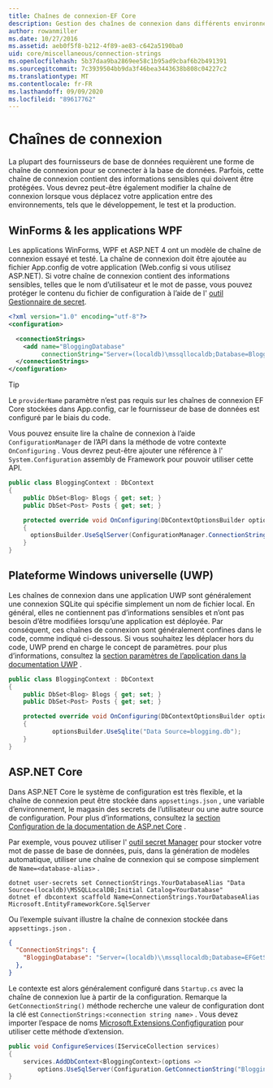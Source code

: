 ```yaml
---
title: Chaînes de connexion-EF Core
description: Gestion des chaînes de connexion dans différents environnements avec Entity Framework Core
author: rowanmiller
ms.date: 10/27/2016
ms.assetid: aeb0f5f8-b212-4f89-ae83-c642a5190ba0
uid: core/miscellaneous/connection-strings
ms.openlocfilehash: 5b37daa9ba2869ee58c1b95ad9cbaf6b2b491391
ms.sourcegitcommit: 7c3939504bb9da3f46bea3443638b808c04227c2
ms.translationtype: MT
ms.contentlocale: fr-FR
ms.lasthandoff: 09/09/2020
ms.locfileid: "89617762"
---
```

# <a name="connection-strings"></a>Chaînes de connexion

La plupart des fournisseurs de base de données requièrent une forme de chaîne de connexion pour se connecter à la base de données. Parfois, cette chaîne de connexion contient des informations sensibles qui doivent être protégées. Vous devrez peut-être également modifier la chaîne de connexion lorsque vous déplacez votre application entre des environnements, tels que le développement, le test et la production.

## <a name="winforms--wpf-applications"></a>WinForms & les applications WPF

Les applications WinForms, WPF et ASP.NET 4 ont un modèle de chaîne de connexion essayé et testé. La chaîne de connexion doit être ajoutée au fichier App.config de votre application (Web.config si vous utilisez ASP.NET). Si votre chaîne de connexion contient des informations sensibles, telles que le nom d’utilisateur et le mot de passe, vous pouvez protéger le contenu du fichier de configuration à l’aide de l' [outil Gestionnaire de secret](/aspnet/core/security/app-secrets#secret-manager).

``` xml
<?xml version="1.0" encoding="utf-8"?>
<configuration>

  <connectionStrings>
    <add name="BloggingDatabase"
         connectionString="Server=(localdb)\mssqllocaldb;Database=Blogging;Trusted_Connection=True;" />
  </connectionStrings>
</configuration>
```

> [!TIP]  
> Le `providerName` paramètre n’est pas requis sur les chaînes de connexion EF Core stockées dans App.config, car le fournisseur de base de données est configuré par le biais du code.

Vous pouvez ensuite lire la chaîne de connexion à l’aide `ConfigurationManager` de l’API dans la méthode de votre contexte `OnConfiguring` . Vous devrez peut-être ajouter une référence à l' `System.Configuration` assembly de Framework pour pouvoir utiliser cette API.

``` csharp
public class BloggingContext : DbContext
{
    public DbSet<Blog> Blogs { get; set; }
    public DbSet<Post> Posts { get; set; }

    protected override void OnConfiguring(DbContextOptionsBuilder optionsBuilder)
    {
      optionsBuilder.UseSqlServer(ConfigurationManager.ConnectionStrings["BloggingDatabase"].ConnectionString);
    }
}
```

## <a name="universal-windows-platform-uwp"></a>Plateforme Windows universelle (UWP)

Les chaînes de connexion dans une application UWP sont généralement une connexion SQLite qui spécifie simplement un nom de fichier local. En général, elles ne contiennent pas d’informations sensibles et n’ont pas besoin d’être modifiées lorsqu’une application est déployée. Par conséquent, ces chaînes de connexion sont généralement confines dans le code, comme indiqué ci-dessous. Si vous souhaitez les déplacer hors du code, UWP prend en charge le concept de paramètres. pour plus d’informations, consultez la [section paramètres de l’application dans la documentation UWP](/windows/uwp/app-settings/store-and-retrieve-app-data) .

``` csharp
public class BloggingContext : DbContext
{
    public DbSet<Blog> Blogs { get; set; }
    public DbSet<Post> Posts { get; set; }

    protected override void OnConfiguring(DbContextOptionsBuilder optionsBuilder)
    {
            optionsBuilder.UseSqlite("Data Source=blogging.db");
    }
}
```

## <a name="aspnet-core"></a>ASP.NET Core

Dans ASP.NET Core le système de configuration est très flexible, et la chaîne de connexion peut être stockée dans `appsettings.json` , une variable d’environnement, le magasin des secrets de l’utilisateur ou une autre source de configuration. Pour plus d’informations, consultez la [section Configuration de la documentation de ASP.net Core](/aspnet/core/fundamentals/configuration) .

Par exemple, vous pouvez utiliser l' [outil secret Manager](/aspnet/core/security/app-secrets#secret-manager) pour stocker votre mot de passe de base de données, puis, dans la génération de modèles automatique, utiliser une chaîne de connexion qui se compose simplement de `Name=<database-alias>` .

```dotnetcli
dotnet user-secrets set ConnectionStrings.YourDatabaseAlias "Data Source=(localdb)\MSSQLLocalDB;Initial Catalog=YourDatabase"
dotnet ef dbcontext scaffold Name=ConnectionStrings.YourDatabaseAlias Microsoft.EntityFrameworkCore.SqlServer
```

Ou l’exemple suivant illustre la chaîne de connexion stockée dans `appsettings.json` .

``` json
{
  "ConnectionStrings": {
    "BloggingDatabase": "Server=(localdb)\\mssqllocaldb;Database=EFGetStarted.ConsoleApp.NewDb;Trusted_Connection=True;"
  },
}
```

Le contexte est alors généralement configuré dans `Startup.cs` avec la chaîne de connexion lue à partir de la configuration. Remarque la `GetConnectionString()` méthode recherche une valeur de configuration dont la clé est `ConnectionStrings:<connection string name>` . Vous devez importer l’espace de noms [Microsoft.Extensions.Configfiguration](/dotnet/api/microsoft.extensions.configuration) pour utiliser cette méthode d’extension.

``` csharp
public void ConfigureServices(IServiceCollection services)
{
    services.AddDbContext<BloggingContext>(options =>
        options.UseSqlServer(Configuration.GetConnectionString("BloggingDatabase")));
}
```
